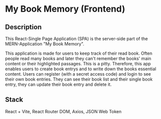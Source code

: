 # My Book Memory (Frontend)

## Description

This React-Single Page Application (SPA) is the server-side part of the MERN-Application "My Book Memory".

This application is made for users to keep track of their read book. Often people read many books and later they can't remember the books' main content or their highlighted passages. This is a pitty. Therefore, this app enables users to create book entrys and to write down the books essential content.
Users can register (with a secret access code) and login to see their own book entries. They can see their book list and their single book entry, they can update their book entry and delete it.

## Stack

React + Vite, React Router DOM, Axios, JSON Web Token
